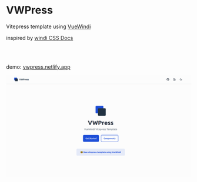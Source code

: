 # VWPress

Vitepress template using [VueWindi](https://github.com/drope222/VueWindi)

inspired by [windi CSS Docs](https://github.com/windicss/docs)



<br /><br />

demo: [vwpress.netlify.app](vwpress.netlify.app)

![](https://github.com/drope222/vwpress/blob/main/example.png)